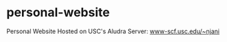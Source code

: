 personal-website
================

Personal Website Hosted on USC's Aludra Server: www-scf.usc.edu/~njani
